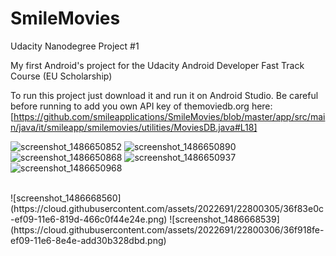 # SmileMovies
Udacity Nanodegree Project #1

My first Android's project for the Udacity Android Developer Fast Track Course (EU Scholarship)

To run this project just download it and run it on Android Studio.
Be careful before running to add you own API key of themoviedb.org here:
[https://github.com/smileapplications/SmileMovies/blob/master/app/src/main/java/it/smileapp/smilemovies/utilities/MoviesDB.java#L18]

![screenshot_1486650852](https://cloud.githubusercontent.com/assets/2022691/22788072/c01e42e2-eede-11e6-922d-b496b0ab75a7.png)
![screenshot_1486650890](https://cloud.githubusercontent.com/assets/2022691/22788071/c001c50e-eede-11e6-9110-70cb38800a81.png)
![screenshot_1486650868](https://cloud.githubusercontent.com/assets/2022691/22788070/bfff9612-eede-11e6-8506-d9f682e735fd.png)
![screenshot_1486650937](https://cloud.githubusercontent.com/assets/2022691/22788069/bffebd1e-eede-11e6-9663-cd78f7497d85.png)
![screenshot_1486650968](https://cloud.githubusercontent.com/assets/2022691/22788068/bff9cf16-eede-11e6-9f1d-b8fd57760b00.png)

<br>
![screenshot_1486668560](https://cloud.githubusercontent.com/assets/2022691/22800305/36f83e0c-ef09-11e6-819d-466c0f44e24e.png)
![screenshot_1486668539](https://cloud.githubusercontent.com/assets/2022691/22800306/36f918fe-ef09-11e6-8e4e-add30b328dbd.png)
